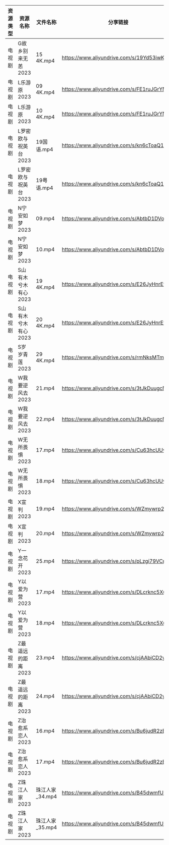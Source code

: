 | 资源类型 | 资源名称         | 文件名称        | 分享链接                                      | 更新时间       |
| ---- | ------------ | ----------- | ----------------------------------------- | ---------- |
| 电视剧  | G故乡别来无恙2023  | 15 4K.mp4   | https://www.aliyundrive.com/s/19Yd53iwKSU | 2023-11-10 |
| 电视剧  | L乐游原2023     | 09 4K.mp4   | https://www.aliyundrive.com/s/FE1ruJGrYMb | 2023-11-10 |
| 电视剧  | L乐游原2023     | 10 4K.mp4   | https://www.aliyundrive.com/s/FE1ruJGrYMb | 2023-11-10 |
| 电视剧  | L罗密欧与祝英台2023 | 19国语.mp4    | https://www.aliyundrive.com/s/kn6cToaQ17A | 2023-11-10 |
| 电视剧  | L罗密欧与祝英台2023 | 19粤语.mp4    | https://www.aliyundrive.com/s/kn6cToaQ17A | 2023-11-10 |
| 电视剧  | N宁安如梦2023    | 09.mp4      | https://www.aliyundrive.com/s/AbtbD1DVoha | 2023-11-10 |
| 电视剧  | N宁安如梦2023    | 10.mp4      | https://www.aliyundrive.com/s/AbtbD1DVoha | 2023-11-10 |
| 电视剧  | S山有木兮木有心2023 | 19 4K.mp4   | https://www.aliyundrive.com/s/E26JyHnrEfb | 2023-11-10 |
| 电视剧  | S山有木兮木有心2023 | 20 4K.mp4   | https://www.aliyundrive.com/s/E26JyHnrEfb | 2023-11-10 |
| 电视剧  | S岁岁青莲2023    | 29 4K.mp4   | https://www.aliyundrive.com/s/rmNksMTm4rs | 2023-11-10 |
| 电视剧  | W我要逆风去2023   | 21.mp4      | https://www.aliyundrive.com/s/3tJkDuugcNK | 2023-11-10 |
| 电视剧  | W我要逆风去2023   | 22.mp4      | https://www.aliyundrive.com/s/3tJkDuugcNK | 2023-11-10 |
| 电视剧  | W无所畏惧2023    | 17.mp4      | https://www.aliyundrive.com/s/Cu63hcUUwzn | 2023-11-10 |
| 电视剧  | W无所畏惧2023    | 18.mp4      | https://www.aliyundrive.com/s/Cu63hcUUwzn | 2023-11-10 |
| 电视剧  | X宣判2023      | 19.mp4      | https://www.aliyundrive.com/s/WZmywrp2FQC | 2023-11-10 |
| 电视剧  | X宣判2023      | 20.mp4      | https://www.aliyundrive.com/s/WZmywrp2FQC | 2023-11-10 |
| 电视剧  | Y一念花开2023    | 25.mp4      | https://www.aliyundrive.com/s/pLzgi79VCnz | 2023-11-10 |
| 电视剧  | Y以爱为营2023    | 17.mp4      | https://www.aliyundrive.com/s/DLcrknc5Xuj | 2023-11-10 |
| 电视剧  | Y以爱为营2023    | 18.mp4      | https://www.aliyundrive.com/s/DLcrknc5Xuj | 2023-11-10 |
| 电视剧  | Z最遥远的距离2023  | 23.mp4      | https://www.aliyundrive.com/s/cjAAbiCD2y3 | 2023-11-10 |
| 电视剧  | Z最遥远的距离2023  | 24.mp4      | https://www.aliyundrive.com/s/cjAAbiCD2y3 | 2023-11-10 |
| 电视剧  | Z治愈系恋人2023   | 16.mp4      | https://www.aliyundrive.com/s/Bu6judR2zBs | 2023-11-10 |
| 电视剧  | Z治愈系恋人2023   | 17.mp4      | https://www.aliyundrive.com/s/Bu6judR2zBs | 2023-11-10 |
| 电视剧  | Z珠江人家2023    | 珠江人家_34.mp4 | https://www.aliyundrive.com/s/B45dwmfUKGQ | 2023-11-10 |
| 电视剧  | Z珠江人家2023    | 珠江人家_35.mp4 | https://www.aliyundrive.com/s/B45dwmfUKGQ | 2023-11-10 |
